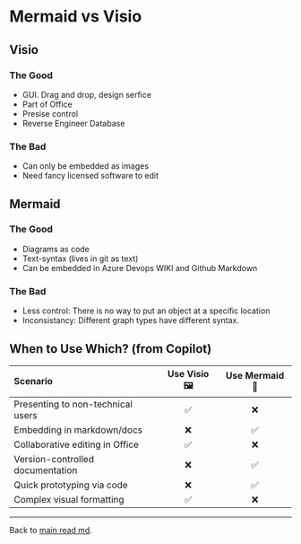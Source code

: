 # Mermaid vs Visio

## Visio
### The Good
- GUI. Drag and drop, design serfice
- Part of Office
- Presise control
- Reverse Engineer Database
### The Bad
- Can only be embedded as images
- Need fancy licensed software to edit

## Mermaid
### The Good
- Diagrams as code 
- Text-syntax (lives in git as text)
- Can be embedded in Azure Devops WIKI and Github Markdown 
### The Bad
- Less control: There is no way to put an object at a specific location
- Inconsistancy: Different graph types have different syntax.

## When to Use Which? (from Copilot)

Scenario                          | Use Visio 🖼️ | Use Mermaid 🧬
:---------------------------------|:------------:|:-------------:|
Presenting to non-technical users |	✅           | ❌
Embedding in markdown/docs	      | ❌           | ✅
Collaborative editing in Office   | ✅           | ❌
Version-controlled documentation  | ❌           | ✅
Quick prototyping via code        | ❌           | ✅
Complex visual formatting         | ✅           | ❌

---
Back to [main read md](readme.md).